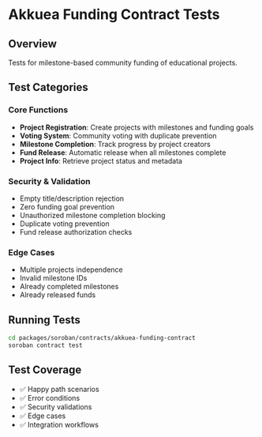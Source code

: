 # Akkuea Funding Contract Tests

## Overview
Tests for milestone-based community funding of educational projects.

## Test Categories

### Core Functions
- **Project Registration**: Create projects with milestones and funding goals
- **Voting System**: Community voting with duplicate prevention
- **Milestone Completion**: Track progress by project creators
- **Fund Release**: Automatic release when all milestones complete
- **Project Info**: Retrieve project status and metadata

### Security & Validation
- Empty title/description rejection
- Zero funding goal prevention
- Unauthorized milestone completion blocking
- Duplicate voting prevention
- Fund release authorization checks

### Edge Cases
- Multiple projects independence
- Invalid milestone IDs
- Already completed milestones
- Already released funds

## Running Tests
```bash
cd packages/soroban/contracts/akkuea-funding-contract
soroban contract test
```

## Test Coverage
- ✅ Happy path scenarios
- ✅ Error conditions
- ✅ Security validations
- ✅ Edge cases
- ✅ Integration workflows
